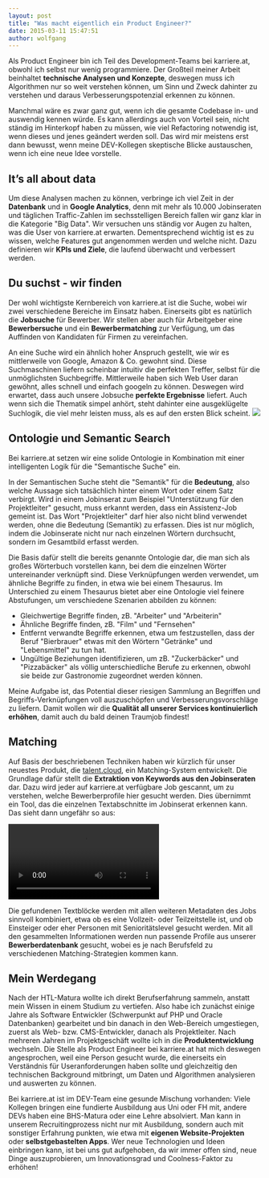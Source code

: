 ```yaml
---
layout: post
title: "Was macht eigentlich ein Product Engineer?"
date: 2015-03-11 15:47:51
author: wolfgang
---
```

Als Product Engineer bin ich Teil des Development-Teams bei karriere.at, obwohl ich selbst nur wenig programmiere. Der Großteil meiner Arbeit beinhaltet __technische Analysen und Konzepte__, deswegen muss ich Algorithmen nur so weit verstehen können, um Sinn und Zweck dahinter zu verstehen und daraus Verbesserungspotenzial erkennen zu können.
<!--more-->
Manchmal wäre es zwar ganz gut, wenn ich die gesamte Codebase in- und auswendig kennen würde. Es kann allerdings auch von Vorteil sein, nicht ständig im Hinterkopf haben zu müssen, wie viel Refactoring notwendig ist, wenn dieses und jenes geändert werden soll. Das wird mir meistens erst dann bewusst, wenn meine DEV-Kollegen skeptische Blicke austauschen, wenn ich eine neue Idee vorstelle.

## It’s all about data
Um diese Analysen machen zu können, verbringe ich viel Zeit in der __Datenbank__ und in __Google Analytics__, denn mit mehr als 10.000 Jobinseraten und täglichen Traffic-Zahlen im sechsstelligen Bereich fallen wir ganz klar in die Kategorie "Big Data". Wir versuchen uns ständig vor Augen zu halten, was die User von karriere.at erwarten. Dementsprechend wichtig ist es zu wissen, welche Features gut angenommen werden und welche nicht. Dazu definieren wir __KPIs und Ziele__, die laufend überwacht und verbessert werden.

## Du suchst - wir finden
Der wohl wichtigste Kernbereich von karriere.at ist die Suche, wobei wir zwei verschiedene Bereiche im Einsatz haben. Einerseits gibt es natürlich die __Jobsuche__ für Bewerber. Wir stellen aber auch für Arbeitgeber eine __Bewerbersuche__ und ein __Bewerbermatching__ zur Verfügung, um das Auffinden von Kandidaten für Firmen zu vereinfachen.
<!--more-->
An eine Suche wird ein ähnlich hoher Anspruch gestellt, wie wir es mittlerweile von Google, Amazon & Co. gewohnt sind. Diese Suchmaschinen liefern scheinbar intuitiv die perfekten Treffer, selbst für die unmöglichsten Suchbegriffe. Mittlerweile haben sich Web User daran gewöhnt, alles schnell und einfach googeln zu können. Deswegen wird erwartet, dass auch unsere Jobsuche __perfekte Ergebnisse__ liefert. Auch wenn sich die Thematik simpel anhört, steht dahinter eine ausgeklügelte Suchlogik, die viel mehr leisten muss, als es auf den ersten Blick scheint.
![](//kcdn.at/dev-blog/images/product-engineer/jobsuche.png)
## Ontologie und Semantic Search
Bei karriere.at setzen wir eine solide Ontologie in Kombination mit einer intelligenten Logik für die "Semantische Suche" ein.
<!--more-->
In der Semantischen Suche steht die "Semantik" für die __Bedeutung__, also welche Aussage sich tatsächlich hinter einem Wort oder einem Satz verbirgt. Wird in einem Jobinserat zum Beispiel "Unterstützung für den Projektleiter" gesucht, muss erkannt werden, dass ein Assistenz-Job gemeint ist. Das Wort "Projektleiter" darf hier also nicht blind verwendet werden, ohne die Bedeutung (Semantik) zu erfassen. Dies ist nur möglich, indem die Jobinserate nicht nur nach einzelnen Wörtern durchsucht, sondern im Gesamtbild erfasst werden.
<!--more-->
Die Basis dafür stellt die bereits genannte Ontologie dar, die man sich als großes Wörterbuch vorstellen kann, bei dem die einzelnen Wörter untereinander verknüpft sind. Diese Verknüpfungen werden verwendet, um ähnliche Begriffe zu finden, in etwa wie bei einem Thesaurus. Im Unterschied zu einem Thesaurus bietet aber eine Ontologie viel feinere Abstufungen, um verschiedene Szenarien abbilden zu können:
* Gleichwertige Begriffe finden, zB. "Arbeiter" und "Arbeiterin"
* Ähnliche Begriffe finden, zB. "Film" und "Fernsehen"
* Entfernt verwandte Begriffe erkennen, etwa um festzustellen, dass der Beruf "Bierbrauer" etwas mit den Wörtern "Getränke" und "Lebensmittel" zu tun hat.
* Ungültige Beziehungen identifizieren, um zB. "Zuckerbäcker" und "Pizzabäcker" als völlig unterschiedliche Berufe zu erkennen, obwohl sie beide zur Gastronomie zugeordnet werden können.
<!--more-->
Meine Aufgabe ist, das Potential dieser riesigen Sammlung an Begriffen und Begriffs-Verknüpfungen voll auszuschöpfen und Verbesserungsvorschläge zu liefern. Damit wollen wir die __Qualität all unserer Services kontinuierlich erhöhen__, damit auch du bald deinen Traumjob findest!

## Matching
Auf Basis der beschriebenen Techniken haben wir kürzlich für unser neuestes Produkt, die [talent.cloud](http://www.karriere.at/hr/talent-cloud "talent.cloud"), ein Matching-System entwickelt. Die Grundlage dafür stellt die __Extraktion von Keywords aus den Jobinseraten__ dar. Dazu wird jeder auf karriere.at verfügbare Job gescannt, um zu verstehen, welche Bewerberprofile hier gesucht werden. Dies übernimmt ein Tool, das die einzelnen Textabschnitte im Jobinserat erkennen kann. Das sieht dann ungefähr so aus:

<div class="video videoNormal">
    <video controls autoplay loop>
        <source id="mp4" src="//kcdn.at/dev-blog/images/product-engineer/job-extractor-full.mp4" type="video/mp4">
        <p>Your user agent does not support the HTML5 Video element.</p>
    </video>
</div>

Die gefundenen Textblöcke werden mit allen weiteren Metadaten des Jobs sinnvoll kombiniert, etwa ob es eine Vollzeit- oder Teilzeitstelle ist, und ob Einsteiger oder eher Personen mit Senioritätslevel gesucht werden. Mit all den gesammelten Informationen werden nun passende Profile aus unserer __Bewerberdatenbank__ gesucht, wobei es je nach Berufsfeld zu verschiedenen Matching-Strategien kommen kann.

## Mein Werdegang
Nach der HTL-Matura wollte ich direkt Berufserfahrung sammeln, anstatt mein Wissen in einem Studium zu vertiefen. Also habe ich zunächst einige Jahre als Software Entwickler (Schwerpunkt auf PHP und Oracle Datenbanken) gearbeitet und bin danach in den Web-Bereich umgestiegen, zuerst als Web- bzw. CMS-Entwickler, danach als Projektleiter. Nach mehreren Jahren im Projektgeschäft wollte ich in die __Produktentwicklung__ wechseln. Die Stelle als Product Engineer bei karriere.at hat mich deswegen angesprochen, weil eine Person gesucht wurde, die einerseits ein Verständnis für Useranforderungen haben sollte und gleichzeitig den technischen Background mitbringt, um Daten und Algorithmen analysieren und auswerten zu können.
<!--more-->
Bei karriere.at ist im DEV-Team eine gesunde Mischung vorhanden: Viele Kollegen bringen eine fundierte Ausbildung aus Uni oder FH mit, andere DEVs haben eine BHS-Matura oder eine Lehre absolviert. Man kann in unserem Recruitingprozess nicht nur mit Ausbildung, sondern auch mit sonstiger Erfahrung punkten, wie etwa mit __eigenen Website-Projekten__ oder __selbstgebastelten Apps__. Wer neue Technologien und Ideen einbringen kann, ist bei uns gut aufgehoben, da wir immer offen sind, neue Dinge auszuprobieren, um Innovationsgrad und Coolness-Faktor zu erhöhen!
